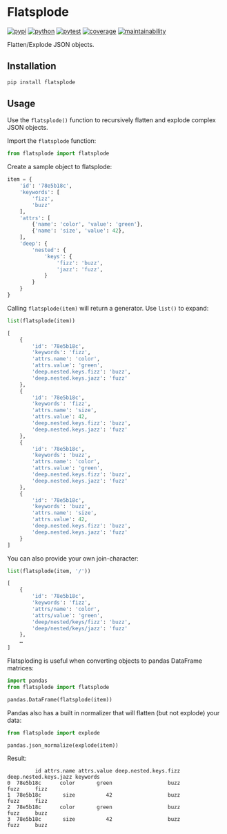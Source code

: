 # Flatsplode

[![pypi](https://img.shields.io/pypi/v/flatsplode?color=yellow&logo=python&logoColor=eee&style=flat-square)](https://pypi.org/project/flatsplode/)
[![python](https://img.shields.io/pypi/pyversions/flatsplode?logo=python&logoColor=eee&style=flat-square)](https://pypi.org/project/flatsplode/)
[![pytest](https://img.shields.io/github/actions/workflow/status/amancevice/flatsplode/pytest.yml?logo=github&style=flat-square)](https://github.com/amancevice/flatsplode/actions/workflows/pytest.yml)
[![coverage](https://img.shields.io/codeclimate/coverage/amancevice/flatsplode?logo=code-climate&style=flat-square)](https://codeclimate.com/github/amancevice/flatsplode/test_coverage)
[![maintainability](https://img.shields.io/codeclimate/maintainability/amancevice/flatsplode?logo=code-climate&style=flat-square)](https://codeclimate.com/github/amancevice/flatsplode/maintainability)

Flatten/Explode JSON objects.

## Installation

```bash
pip install flatsplode
```

## Usage

Use the `flatsplode()` function to recursively flatten and explode complex JSON objects.

Import the `flatsplode` function:

```python
from flatsplode import flatsplode
```

Create a sample object to flatsplode:

```python
item = {
    'id': '78e5b18c',
    'keywords': [
        'fizz',
        'buzz'
    ],
    'attrs': [
        {'name': 'color', 'value': 'green'},
        {'name': 'size', 'value': 42},
    ],
    'deep': {
        'nested': {
            'keys': {
                'fizz': 'buzz',
                'jazz': 'fuzz',
            }
        }
    }
}
```

Calling `flatsplode(item)` will return a generator. Use `list()` to expand:

```python
list(flatsplode(item))

[
    {
        'id': '78e5b18c',
        'keywords': 'fizz',
        'attrs.name': 'color',
        'attrs.value': 'green',
        'deep.nested.keys.fizz': 'buzz',
        'deep.nested.keys.jazz': 'fuzz'
    },
    {
        'id': '78e5b18c',
        'keywords': 'fizz',
        'attrs.name': 'size',
        'attrs.value': 42,
        'deep.nested.keys.fizz': 'buzz',
        'deep.nested.keys.jazz': 'fuzz'
    },
    {
        'id': '78e5b18c',
        'keywords': 'buzz',
        'attrs.name': 'color',
        'attrs.value': 'green',
        'deep.nested.keys.fizz': 'buzz',
        'deep.nested.keys.jazz': 'fuzz'
    },
    {
        'id': '78e5b18c',
        'keywords': 'buzz',
        'attrs.name': 'size',
        'attrs.value': 42,
        'deep.nested.keys.fizz': 'buzz',
        'deep.nested.keys.jazz': 'fuzz'
    }
]
```

You can also provide your own join-character:

```python
list(flatsplode(item, '/'))

[
    {
        'id': '78e5b18c',
        'keywords': 'fizz',
        'attrs/name': 'color',
        'attrs/value': 'green',
        'deep/nested/keys/fizz': 'buzz',
        'deep/nested/keys/jazz': 'fuzz'
    },
    …
]
```

Flatsploding is useful when converting objects to pandas DataFrame matrices:

```python
import pandas
from flatsplode import flatsplode

pandas.DataFrame(flatsplode(item))
```

Pandas also has a built in normalizer that will flatten (but not explode) your data:

```python
from flatsplode import explode

pandas.json_normalize(explode(item))
```

Result:

```plaintext
         id attrs.name attrs.value deep.nested.keys.fizz deep.nested.keys.jazz keywords
0  78e5b18c      color       green                  buzz                  fuzz     fizz
1  78e5b18c       size          42                  buzz                  fuzz     fizz
2  78e5b18c      color       green                  buzz                  fuzz     buzz
3  78e5b18c       size          42                  buzz                  fuzz     buzz
```
